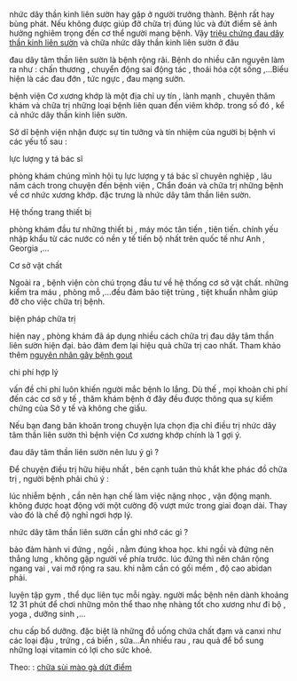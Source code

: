 # 
<p>nhức dây thần kinh liên sườn hay gặp ở người trưởng thành. Bệnh rất hay bùng phát. Nếu không được giúp đỡ chữa trị đúng lúc và đứt điểm sẽ ảnh hưởng nghiêm trọng đến cơ thể người mang bệnh. Vậy <a href="http://phongkhamsuimaoga.com/trieu-chung-nguyen-nhan-va-cach-chua-dau-day-than-kinh-lien-suon-1439.html">triệu chứng đau dây thần kinh liên sườn</a> và chữa nhức dây thần kinh liên sườn ở đâu</p>

<p>đau dây tâm thần liên sườn là bệnh rộng rãi. Bệnh do nhiều căn nguyên làm ra như : chấn thương , chuyển động sai động tác , thoái hóa cột sống ,&hellip;Biểu hiện là các đau đớn , tức ngực , đau mạng sườn.</p>

<p>bệnh viện Cơ xương khớp là một địa chỉ uy tín , lành mạnh , chuyên thăm khám và chữa trị những loại bệnh liên quan đến viêm khớp. trong số đó , kể cả nhức dây thần kinh liên sườn.</p>

<p>Sở dĩ bệnh viện nhận được sự tin tưởng và tín nhiệm của người bị bệnh vì các yếu tố sau :</p>

<p>lực lượng y tá bác sĩ</p>

<p>phòng khám chúng mình hội tụ lực lượng y tá bác sĩ chuyên nghiệp , lâu năm cách trong chuyện đến bệnh viện , Chẩn đoán và chữa trị những bệnh về cơ nhức xương khớp. đặc trưng là nhức dây tâm thần liên sườn.</p>

<p>Hệ thống trang thiết bị</p>

<p>phòng khám đầu tư những thiết bị , máy móc tân tiến , tiên tiến. chính yếu nhập khẩu từ các nước có nền y tế tiến bộ nhất trên quốc tế như Anh , Georgia ,&hellip;</p>

<p>Cơ sở vật chất</p>

<p>Ngoài ra , bệnh viện còn chú trọng đầu tư về hệ thống cơ sở vật chất. những kiểm tra máu , phòng mỗ ,&hellip;đều đảm bảo tiệt trùng , tiệt khuẩn nhằm giúp đỡ cho việc chữa trị bệnh.</p>

<p>biện pháp chữa trị</p>

<p>hiện nay , phòng khám đã áp dụng nhiều cách chữa trị đau dây tâm thần liên sườn hiện đại. bảo đảm đem lại hiệu quả chữa trị cao nhất. Tham khảo thêm <a href="http://phongkhamsuimaoga.com/benh-gout-la-gi-nguyen-nhan-va-cach-dieu-tri-1440.html">nguyên nhân gây bệnh gout</a></p>

<p>chi phí hợp lý</p>

<p>vấn đề chi phí luôn khiến người mắc bệnh lo lắng. Dù thế , mọi khoản chi phí đến các cơ sở y tế , thăm khám bệnh ở đây đều được thông qua sự kiểm chứng của Sở y tế và không che giấu.</p>

<p>Nếu bạn đang băn khoăn trong chuyện lựa chọn địa chỉ điều trị nhức dây tâm thần liên sườn thì bệnh viện Cơ xương khớp chính là 1 gợi ý.</p>

<p>đau dây tâm thần liên sườn nên lưu ý gì ?</p>

<p>Để chuyện điều trị hữu hiệu nhất , bên cạnh tuân thủ khắt khe phác đồ chữa trị , người bệnh phải chú ý :</p>

<p>lúc nhiễm bệnh , cần nên hạn chế làm việc nặng nhọc , vận động mạnh. không được hoạt động với một cường độ vượt mức trong giai đoạn dài. Thay vào đó là chế độ nghỉ ngơi hợp lý.</p>

<p>nhức dây tâm thần liên sườn cần ghi nhớ các gì ?</p>

<p>bảo đảm hành vi đứng , ngồi , nằm đúng khoa học. khi ngồi và đứng nên thẳng lưng , không gập người về phía trước. lúc đứng thì nên chân rộng ngang vai , vai mở rộng ra sau. khi nằm cần có gối mềm , độ cao abidan phải.</p>

<p>luyện tập gym , thể dục liên tục mỗi ngày. người mắc bệnh nên dành khoảng 12 31 phút để chơi những môn thể thao nhẹ nhàng tốt cho xương như đi bộ , yoga , dưỡng sinh ,&hellip;</p>

<p>chu cấp bổ dưỡng. đặc biệt là những đồ uống chứa chất đạm và canxi như các loại đậu , trứng , cá biển , sữa&hellip;Ẳn nhiều rau , rau quả để bổ sung những loại vitamin có lợi cho sức khoẻ.</p>

<p>Theo: : <a href="http://phongkhamsuimaoga.com">chữa sùi mào gà dứt điểm</a></p>
